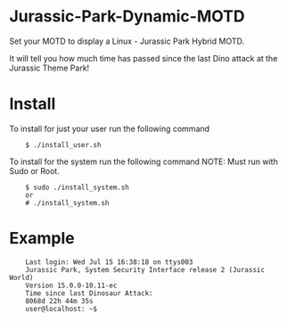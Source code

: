 # Jurassic-Park-Dynamic-MOTD

Set your MOTD to display a Linux - Jurassic Park Hybrid MOTD.

It will tell you how much time has passed since the last Dino attack at the Jurassic Theme Park!

# Install

To install for just your user run the following command
	
```
	$ ./install_user.sh
```
	
To install for the system run the following command
NOTE: Must run with Sudo or Root.

```
	$ sudo ./install_system.sh
	or
	# ./install_system.sh
```	

# Example

```
	Last login: Wed Jul 15 16:38:18 on ttys003
	Jurassic Park, System Security Interface release 2 (Jurassic World)
	Version 15.0.0-10.11-ec
	Time since last Dinosaur Attack:
	8068d 22h 44m 35s
	user@localhost: ~$
```
